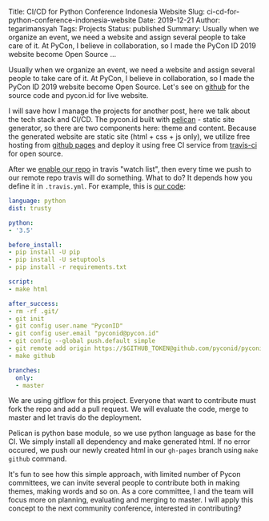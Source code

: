 Title: CI/CD for Python Conference Indonesia Website
Slug: ci-cd-for-python-conference-indonesia-website
Date: 2019-12-21
Author: tegarimansyah
Tags: Projects
Status: published
Summary: Usually when we organize an event, we need a website and assign several people to take care of it. At PyCon, I believe in collaboration, so I made the PyCon ID 2019 website become Open Source ...

Usually when we organize an event, we need a website and assign several people to take care of it. At PyCon, I believe in collaboration, so I made the PyCon ID 2019 website become Open Source. Let's see on [github](https://github.com/pyconid/pyconid2019) for the source code and pycon.id for live website.

I will save how I manage the projects for another post, here we talk about the tech stack and CI/CD. The pycon.id built with [pelican](https://github.com/getpelican/pelican) - static site generator, so there are two components here: theme and content. Because the generated website are static site (html + css + js only), we utilize free hosting from [github pages](https://pages.github.com/) and deploy it using free CI service from [travis-ci](https://travis-ci.org) for open source. 

After we [enable our repo](https://travis-ci.org/account/repositories) in travis "watch list", then every time we push to our remote repo travis will do something. What to do? It depends how you define it in `.travis.yml`. For example, this is [our code](https://github.com/pyconid/pyconid2019/blob/master/.travis.yml):

```yaml
language: python
dist: trusty

python:
- '3.5'

before_install:
- pip install -U pip
- pip install -U setuptools
- pip install -r requirements.txt

script:
- make html

after_success:
- rm -rf .git/
- git init
- git config user.name "PyconID"
- git config user.email "pyconid@pycon.id"
- git config --global push.default simple
- git remote add origin https://$GITHUB_TOKEN@github.com/pyconid/pyconid2019
- make github

branches:
  only:
  - master
```

We are using gitflow for this project. Everyone that want to contribute must fork the repo and add a pull request. We will evaluate the code, merge to master and let travis do the deployment.

Pelican is python base module, so we use python language as base for the CI. We simply install all dependency and make generated html. If no error occured, we push our newly created html in our `gh-pages` branch using `make github` command. 

It's fun to see how this simple approach, with limited number of Pycon committees, we can invite several people to contribute both in making themes, making words and so on. As a core committee, I and the team will focus more on planning, evaluating and merging to master. I will apply this concept to the next community conference, interested in contributing?